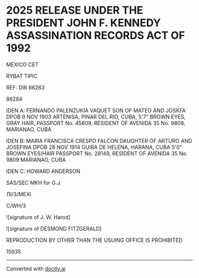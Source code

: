 # 2025 RELEASE UNDER THE PRESIDENT JOHN F. KENNEDY ASSASSINATION RECORDS ACT OF 1992

MEXICO CET

RYBAT TIPIC

REF: DIR 86283

86284

IDEN A: FERNANDO PALENZUKIA VAQUET
SON OF MATEO AND JOSKFA
DPOB 9 NOV 1903 ARTENISA, PINAR DEL
RIO, CUBA, 5'7" BROWN EYES, GRAY
HAIR, PASSPORT No. 45809, RESIDENT OF
AVENIDA 35 No. 9809, MARIANAO, CUBA

IDEN B: MARIA FRANCISCA CRESPO FALCON
DAUGHTER OF ARTURO AND JOSEFINA
DPOB 28 NOV 1914 GUIRA DE HELENA, HARANA, CUBA
5'0" BROWN EYES/HAIR PASSPORT No. 28149,
RESIDENT OF AVENIDA 35 No. 9809
MARIANAO, CUBA

IDEN C: HOWARD ANDERSON

SAS/SEC MKH for G.J.

ЛІ/3/МЕХІ

C/WH/3

![signature of J. W. Harod]

![signature of DESMOND FITZGERALD]

REPRODUCTION BY OTHER THAN THE USUING OFFICE IS PROHIBITED

15935


---
Converted with [doctly.ai](https://doctly.ai)